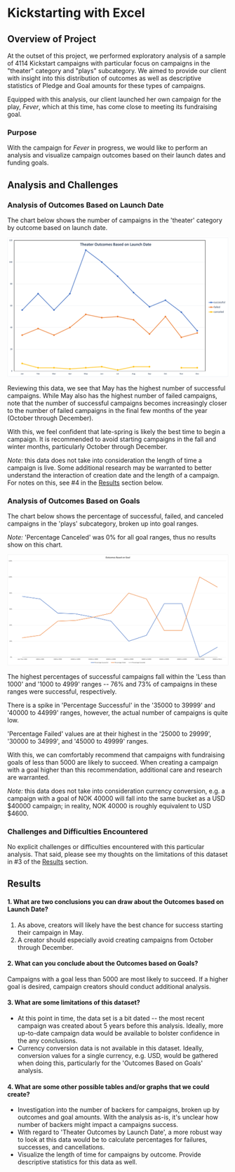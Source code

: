 # Kickstarting with Excel

## Overview of Project

At the outset of this project, we performed exploratory analysis of a sample of 4114 Kickstart campaigns with particular focus on campaigns in the "theater" category and "plays" subcategory. We aimed to provide our client with insight into this distribution of outcomes as well as descriptive statistics of Pledge and Goal amounts for these types of campaigns.

Equipped with this analysis, our client launched her own campaign for the play, _Fever_, which at this time, has come close to meeting its fundraising goal.


### Purpose

With the campaign for _Fever_ in progress, we would like to perform an analysis and visualize campaign outcomes based on their launch dates and funding goals.


## Analysis and Challenges

### Analysis of Outcomes Based on Launch Date

The chart below shows the number of campaigns in the 'theater' category by outcome based on launch date.

![Theater_Outcomes_vs_Launch](resources/Theater_Outcomes_vs_Launch.png)


Reviewing this data, we see that May has the highest number of successful campaigns. While May also has the highest number of failed campaigns, note that the number of successful campaigns becomes increasingly closer to the number of failed campaigns in the final few months of the year (October through December).

With this, we feel confident that late-spring is likely the best time to begin a campaign. It is recommended to avoid starting campaigns in the fall and winter months, particularly October through December.

_Note:_ this data does not take into consideration the length of time a campaign is live. Some additional research may be warranted to better understand the interaction of creation date and the length of a campaign. For notes on this, see #4 in the [Results](#results) section below.


### Analysis of Outcomes Based on Goals

The chart below shows the percentage of successful, failed, and canceled campaigns in the 'plays' subcategory, broken up into goal ranges.

_Note:_ 'Percentage Canceled' was 0% for all goal ranges, thus no results show on this chart.  

![Outcomes_vs_Goals](resources/Outcomes_vs_Goals.png)


The highest percentages of successful campaigns fall within the 'Less than 1000' and '1000 to 4999' ranges -- 76% and 73% of campaigns in these ranges were successful, respectively.

There is a spike in 'Percentage Successful' in the '35000 to 39999' and '40000 to 44999' ranges, however, the actual number of campaigns is quite low.

'Percentage Failed' values are at their highest in the '25000 to 29999', '30000 to 34999', and '45000 to 49999' ranges.

With this, we can comfortably recommend that campaigns with fundraising goals of less than 5000 are likely to succeed. When creating a campaign with a goal higher than this recommendation, additional care and research are warranted.

_Note:_ this data does not take into consideration currency conversion, e.g. a campaign with a goal of NOK 40000 will fall into the same bucket as a USD $40000 campaign; in reality, NOK 40000 is roughly equivalent to USD $4600.


### Challenges and Difficulties Encountered

No explicit challenges or difficulties encountered with this particular analysis. That said, please see my thoughts on the limitations of this dataset in #3 of the [Results](#results) section.


## Results

#### 1. What are two conclusions you can draw about the Outcomes based on Launch Date?

1. As above, creators will likely have the best chance for success starting their campaign in May.
2. A creator should especially avoid creating campaigns from October through December.

#### 2. What can you conclude about the Outcomes based on Goals?

Campaigns with a goal less than 5000 are most likely to succeed. If a higher goal is desired, campaign creators should conduct additional analysis.

#### 3. What are some limitations of this dataset?

* At this point in time, the data set is a bit dated -- the most recent campaign was created about 5 years before this analysis. Ideally, more up-to-date campaign data would be available to bolster confidence in the any conclusions.
* Currency conversion data is not available in this dataset. Ideally, conversion values for a single currency, e.g. USD, would be gathered when doing this, particularly for the 'Outcomes Based on Goals' analysis.

#### 4. What are some other possible tables and/or graphs that we could create?

* Investigation into the number of backers for campaigns, broken up by outcomes and goal amounts. With the analysis as-is, it's unclear how number of backers might impact a campaigns success.
* With regard to 'Theater Outcomes by Launch Date', a more robust way to look at this data would be to calculate percentages for failures, successes, and cancellations.
* Visualize the length of time for campaigns by outcome. Provide descriptive statistics for this data as well.  
